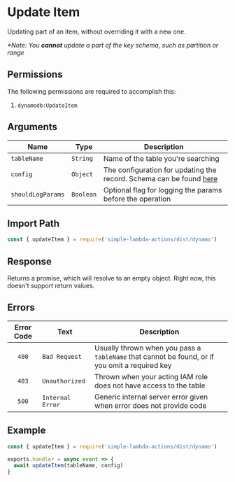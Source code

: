# Update Item 

Updating part of an item, without overriding it with a new one.

_*Note: You **cannot** update a part of the key schema, such as partition or range_

## Permissions

The following permissions are required to accomplish this:

1. `dynamodb:UpdateItem`


## Arguments

| Name | Type | Description |
| --- | --- | --- |
| `tableName` | `String` | Name of the table you're searching |
| `config` | `Object` | The configuration for updating the record. Schema can be found [here](../extras/dynamo/schemas#update-config-schema) |
| `shouldLogParams` | `Boolean` | Optional flag for logging the params before the operation |

## Import Path

```js
const { updateItem } = require('simple-lambda-actions/dist/dynamo')
```

## Response

Returns a promise, which will resolve to an empty object. Right now, this doesn't support return values. 

## Errors

| Error Code | Text | Description |
| :---: | --- | --- |
| `400` | `Bad Request` | Usually thrown when you pass a `tableName` that cannot be found, or if you omit a required key |
| `403` | `Unauthorized` | Thrown when your acting IAM role does not have access to the table |
| `500` | `Internal Error` | Generic internal server error given when error does not provide code |

## Example

```js
const { updateItem } = require('simple-lambda-actions/dist/dynamo')

exports.handler = async event => {
  await updateItem(tableName, config)
}
```
